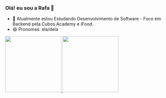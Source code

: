 ### Olá! eu sou a Rafa 👋

- 📝 Atualmente estou Estudando Desenvolvimento de Software - Foco em Backend pela Cubos Academy e iFood.
- 😄 Pronomes: ela/dela
  
<div>
  <a href="https://github.com/rafaelle-criistine">
  <img height="180em" src="https://github-readme-stats.vercel.app/api?username=andressa-silvaa&show_icons=true&theme=onedark&include_all_commits=true&count_private=true/">
  <img height="180em" src= "https://github-readme-stats.vercel.app/api/top-langs/?username=andressa-silvaa&layout=compact&langs_count=16&theme=onedark">
</div>

